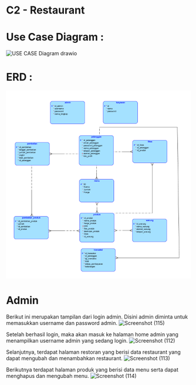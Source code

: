 # C2 - Restaurant

# Use Case Diagram :
![USE CASE Diagram drawio](https://github.com/C2-kelompok2/PA-WEB/assets/102877599/5191625a-0112-4e85-9edf-709826b23efc)

# ERD :

![Screenshot](ERD.png)

# Admin
Berikut ini merupakan tampilan dari login admin. Disini admin diminta untuk memasukkan username dan password admin.
![Screenshot (115)](https://github.com/nabilazh/PA-WEB/assets/102877599/28cc9b63-348d-429b-b447-96cfb9938084)

Setelah berhasil login, maka akan masuk ke halaman home admin yang menampilkan username admin yang sedang login.
![Screenshot (112)](https://github.com/nabilazh/PA-WEB/assets/102877599/2a164012-83a1-437a-b355-c003718cf7a6)

Selanjutnya, terdapat halaman restoran yang berisi data restaurant yang dapat mengubah dan menambahkan restaurant.
![Screenshot (113)](https://github.com/nabilazh/PA-WEB/assets/102877599/63fe49c6-4574-4724-a5a5-e34603f735e0)

Berikutnya terdapat halaman produk yang berisi data menu serta dapat menghapus dan mengubah menu.
![Screenshot (114)](https://github.com/nabilazh/PA-WEB/assets/102877599/8d723f3b-9be6-4890-8901-4675df7a087b)
